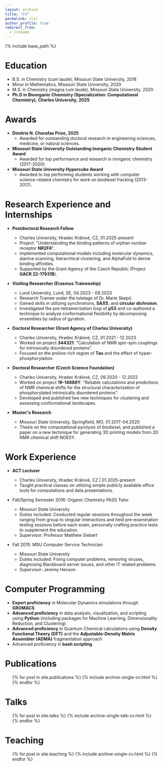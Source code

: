 ```yaml
---
layout: archive
title: "CV"
permalink: /cv/
author_profile: true
redirect_from:
  - /resume
---
```


{% include base_path %}

Education
======
* B.S. in Chemistry (cum laude), Missouri State University, 2018
* Minor in Mathematics, Missouri State University, 2020
* M.S. in Chemistry (magna cum laude), Missouri State University, 2020
* **Ph.D in Bioorganic Chemistry (Specialization: Computational Chemistry), Charles University, 2025**

Awards
======
* **Dimitris N. Chorafas Prize, 2025**
  * Awarded for outstanding doctoral research in engineering sciences, medicine, or natural sciences.
* **Missouri State University Outstanding Inorganic Chemistry Student Award**
  * Awarded for top performance and research in inorganic chemistry (2017-2020).
* **Missouri State University Hypercube Award**
  * Awarded to top performing students working with computer science-related chemistry for work on biodiesel fracking (2013-2017).


Research Experience and Internships
======
* **Postdoctoral Research Fellow**
  * Charles University, Hradec Králové, CZ, 01.2025-present
  * Project: "Understanding the binding patterns of orphan nuclear receptor **NR2F6**".
  * Implemented computational models including molecular dynamics, alanine scanning, hierarchical clustering, and AlphaFold to derive binding affinities.
  * Supported by the Grant Agency of the Czech Republic (Project **GACR 22-17931B**).

* **Visiting Researcher (Erasmus Traineeship)**
  * Lund University, Lund, SE, 04.2023 - 09.2023
  * Research Trainee under the tutelage of Dr. Marie Skepö.
  * Gained skills in utilizing synchrotrons, **SAXS**, and **circular dichroism**.
  * Investigated the pre-tetramerization loop of **p53** and co-authored a technique to analyze conformational flexibility by decomposing ensembles by radius of gyration.

* **Doctoral Researcher (Grant Agency of Charles University)**
  * Charles University, Hradec Králové, CZ, 01.2021 - 12.2023
  * Worked on project **344321**: "Calculation of NMR spin-spin couplings for intrinsically disordered proteins".
  * Focused on the proline-rich region of **Tau** and the effect of hyper-phosphorylation.

* **Doctoral Researcher (Czech Science Foundation)**
  * Charles University, Hradec Králové, CZ, 09.2020 - 12.2022
  * Worked on project **19-14886Y**: "Reliable calculations and predictions of NMR chemical shifts for the structural characterization of phosphorylated intrinsically disordered proteins".
  * Developed and published two new techniques for clustering and assessing conformational landscapes.

* **Master's Research**
  * Missouri State University, Springfield, MO, 01.2017-04.2020
  * Thesis on the computational pyrolysis of biodiesel, and published a paper on a new technique for generating 3D printing models from 2D NMR chemical shift NOESY.

Work Experience
======
* **ACT Lecturer**
  * Charles University, Hradec Králové, CZ | 01.2025-present
  * Taught practical classes on utilizing simple publicly available office tools for computations and data presentations.

* Fall/Spring Semester 2016: Organic Chemistry PASS Tutor
  * Missouri State University
  * Duties included: Conducted regular sessions throughout the week ranging from group to singular interactions and held pre-examination testing sessions before each exam, personally crafting practice tests to supplement the education.
  * Supervisor: Professor Matthew Siebert

* Fall 2015: MSU Computer Service Technician
  * Missouri State University
  * Duties included: Fixing computer problems, removing viruses, diagnosing Blackboard server issues, and other IT related problems.
  * Supervisor: Jeremy Henson



Computer Programming
======
* **Expert proficiency** in Molecular Dynamics simulations through **GROMACS**
* **Advanced proficiency** in data analysis, visualization, and scripting using **Python** (including packages for Machine Learning, Dimensionality Reduction, and Clustering)
* **Advanced proficiency** in Quantum Chemical calculations using **Density Functional Theory (DFT)** and the **Adjustable-Density Matrix Assembler (ADMA)** fragmentation approach
* Advanced proficiency in **bash scripting**

Publications
======
  <ul>{% for post in site.publications %}
    {% include archive-single-cv.html %}
  {% endfor %}</ul>

Talks
======
  <ul>{% for post in site.talks %}
    {% include archive-single-talk-cv.html %}
  {% endfor %}</ul>

Teaching
======
  <ul>{% for post in site.teaching %}
    {% include archive-single-cv.html %}
  {% endfor %}</ul>

